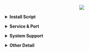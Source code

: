 
<p align="center">
<img src="https://readme-typing-svg.herokuapp.com?color=red&center=true&vCenter=true&lines=OS+PROJECT+[TUNELING]" />
</p>

<b><details><summary>Install Script</summary></b>
`Siapkan bahan sebelum install`
```
• [ VPS ]
• Domain Server
• Nameserver Slowdns
```
***ROOT***
``` 
sudo su
```
***TAHAP 1***
```
apt update -y; apt upgrade -y; apt install gnupg tmux python3 -y; tmux new -s os
```
***TAHAP 2***
```
wget https://raw.githubusercontent.com/oktaviaps/OS-Project/main/osproject.py; chmod +x osproject.py; python3 osproject.py
```
***Jalankan perintah jika disconect di tengah jalan***
 ```
tmux attach-session -t os
 ```
</details>

<b><details><summary>Service & Port</summary></b> 
 <p align="center">
<img src="https://img.shields.io/badge/-Services%20%26%20Port-brightgreen"> 

# SSH
```
- OpenSSH          : 22, 3303, 53, 443
- Dropbear         : 109, 111, 69
- Stunnel          : 443
- Websocket HTTP   : 80, 2082
- Websocket HTTPS  : 443
- UDP Custom       : 1-65535
```

# NoobZVPN'S
```
TCP STD / HTTP     : 8080
TCP SSL / HTTPS    : 8443
```

# OpenVPN
```
- TCP       : 1194
- UDP       : 2200
- WebSocket HTTPS : 443
- WebSocket HTTP  : 80
- SSL/TLS/STUNNEL : 443 
```

# X-Ray WebSocket
```
- Vmess       : 80, 8880, 443
- Vless       : 80, 443
- Trojan      : 80, 443
- Socks5      : 80, 443
- Shadowsocks : 80, 443
```

# X-Ray HTTP UPGRADE
```
- Vmess  : 443, 80
- Vless  : 443, 80
- Trojan : 443, 80
```

# X-Ray Split HTTP
```
- Vmess  : 443, 80
- Vless  : 443, 80
- Trojan : 443, 80
```

# Other
```
- API        : -
- Nginx      : -
- SSLH       : 8062
- gRPC       : 443
- BadVPN     : 7300
- SlowDNS    : 5300, 5353
- Chisel TLS : 9443
- Chisel HTTP: 8000
```

# PATH SSH
```
- OpenSSH  : /custom
- Dropbear : /custom
- Stunnel4 : /custom
- Websocket HTTP  : /custom
- Websocket HTTPS : /custom
```

# PATH NoobZVPN'S
```
TCP STD / HTTP  : /custom | /noobz
TCP SSL / HTTPS : /custom | /noobz
```

# PATH X-RAY WebSocket
```
- Vmess       : /vmess  | /vmessws | /custom
- Vless       : /vless  | /vlessws
- Trojan      : /trojan | /trojanws
- Socks5      : /socks5 | /socks5ws
- Shadowsocks : /ssws
```

# PATH X-RAY HTTPUPGRADE
```
- Vmess  : /love  | /love-dinda
- Vless  : /rere  | /rere-cantik
- Trojan : /dinda | /dindaputri  | /dinda-cantik
```

# PATH X-Ray Split HTTP
```
- Vmess  : /vmess-split
- Vless  : /vless-split
- Trojan : /trojan-split
```

# Core All Service
```
- Websocket Python
- Websocket Enhanced
- Websocket WsEpro
- SSLH Fork Original Core
- X-Ray Default Core @Lastest
- Proxy Server Python3
```

# Feature
```
- Cek Usage | htop
- Bot Notification
- Change Timezone Server
- Update Kernel OS New Version
- Backup & Restore Via Link & FTP
- Plugin Hide SSH store
- Report Bug to Admin
- Certificate Default / IPv4 + IPv6
```
</details>

<b><details><summary>System Support</summary></b> 
### System Support
# Debian:
- 9 ( Stretch )
- 10 ( Buster )
- 11 ( Bullseye	 )
- 12 ( Bookworm	 )
- 13 ( Trixie	 )
- 14 ( Forky )

# Ubuntu:
- 18.04 LTS ( Bionic )
- 18.10 ( Cosmic )
- 19.04 ( Disco )
- 19.10 ( Eoan )
- 20.04 LTS ( Focal )
- 20.10 ( Giroovy )
- 21.04 ( Hirsute )
- 21.10 ( Impish )
- 22.04 LTS ( Jammy )
- 22.10 ( Kinetic )
- 23.04 ( Lunar )
- 23.10 ( Mantic )
- 24.04 LTS ( Noble )
- 24.10 ( Oracular )

# Kali:
- Kali Linux Rolling

# Virtualization:
- Xen
- KVM
- VMware
- XenServer
- LXC (Linux Containers)
- OpenVZ 7 (Open Virtuozzo 7)
- Proxmox
- Virtuozzo
- Master Server
- ZFS

# Minimum Specifications:
- Ram 512MB
- SSD 10GB
- 1vCPU

# Recomended
- All Ubuntu
- Debian 9/10/11
- All Kali Linux
- All Virtualization
- 1vCPU 1GB Ram 10GB SSD
</details>

<b><details><summary>Other Detail</summary></b>

### SETTING CLOUDFLARE
```
- SSL/TLS : FULL
- SSL/TLS Recommender : ON
- GRPC : ON
- WEBSOCKET : ON
- Always Use HTTPS : OFF
- UNDER ATTACK MODE : OFF
```

<b><details><summary>WebAPI Docs</summary></b>
## WebAPI

### Key
`/etc/xray/.key`
```
Default Key: mlbb
Change Key: nano /etc/xray/.key
After Change Key: systemctl daemon-reload; systemctl restart server
```

### LOG
`/etc/xray/api.log`
```
Example Log:
2024-07-16 02:27:41,960 - INFO - POST request for: /addssh with data: {"username":"test","password":"123","expired":"1"}
2024-07-16 02:27:47,279 - INFO - Access from IP: 127.0.0.1, User-Agent: curl/8.7.1
2024-07-16 02:27:47,280 - INFO - Successfully executed script: /etc/funny/.fnproject/api/addssh
```

### METHOD
```
- GET
- POST
- DELETE
```

### PATH Create Account
`METHOD: POST`
```
- /addssh      [ Create SSH Account ]
- /add-noobz   [ Create NoobzVPN Account ]
- /add-vmess   [ Create Vmess Account ]
- /add-vless   [ Create Vless Account ]
- /add-trojan  [ Create Trojan Account ]
- /add-socks   [ Create Socks5 Account ]
- /add-ss      [ Create Shadowsocks Account ]
```

### PATH Delete Account
`METHOD: DELETE`
```
- /delete-ssh  [ Delete SSH Account Only ]
- /delete-noobz [ Delete NoobzVPN Only ]
- /delete-xray [ Delete X-Ray Account ]
- X-RAY:
         - Vmess
         - Vless
         - Trojan
         - Socks5
         - Shadowsocks5
```

### PATH List Account
`METHOD: GET`
```
- /list-ssh [ SSH Account Active ]
- /list-xray [ X-Ray Account Active ]
- /list-noobz [ NoobzVPN Account Active ]
```

### Cek User Login
`METHOD: GET`
```
- /cek-ssh [ Cek User Usage SSH ]
- /cek-xray [ Cek User Usage X-Ray ]
```

### Domain API
`your-domain.com/api/path`
```
Example:
https://diwayaa.com/api/addssh
```

### API Need
`create`
```
SSH: username, password, expired
Noobz: username, password, expired
X-Ray: username, expired
```
`delete`
```
ssh: username
noobz: username
xray: username
```
`cek login`
```
-
```
`list member`
```
-
```

</details>

![alt text](https://i.ibb.co.com/6w966pp/IMG-20240824-005652.jpg?raw=true)
